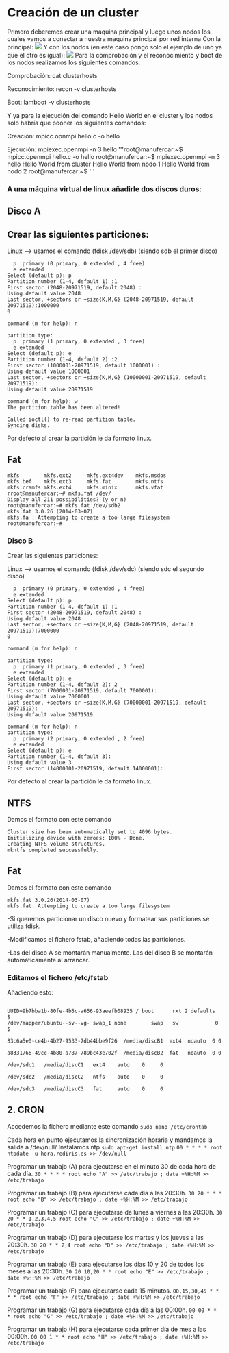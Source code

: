 # Creación de un cluster
Primero deberemos crear una maquina principal y luego unos nodos los cuales vamos a conectar a nuestra maquina principal por red interna
Con la principal:
![](https://github.com/mafercar/DNS-y-Apache-en-linux/blob/master/cluster.png)
Y con los nodos (en este caso pongo solo el ejemplo de uno ya que el otro es igual):
![](https://github.com/mafercar/DNS-y-Apache-en-linux/blob/master/nodo1.png)
Para la comprobación y el reconocimiento y boot de los nodos realizamos los siguientes comandos:

Comprobación: cat clusterhosts

Reconocimiento: recon -v clusterhosts

Boot: lamboot -v clusterhosts

Y ya para la ejecución del comando Hello World en el cluster y los nodos solo habría que pooner los siguientes comandos:

Creación: mpicc.opnmpi hello.c -o hello

Ejecución: mpiexec.openmpi -n 3 hello
'''root@manufercar:~$ mpicc.openmpi hello.c -o hello
root@manufercar:~$ mpiexec.openmpi -n 3 hello
Hello World from cluster
Hello World from nodo 1
Hello World from nodo 2
root@manufercar:~$ 
'''
### A una máquina virtual de linux añadirle dos discos duros:
## Disco A
## Crear las siguientes particiones:
Linux --> usamos el comando (fdisk /dev/sdb) (siendo sdb el primer disco)

```partition type:
  p  primary (0 primary, 0 extended , 4 free)
  e extended
Select (default p): p
Partition number (1-4, default 1) :1
First sector (2048-20971519, default 2048) :
Using default value 2048
Last sector, +sectors or +size{K,M,G} (2048-20971519, default 20971519):1000000
0

command (m for help): n 

partition type:
  p  primary (1 primary, 0 extended , 3 free)
  e extended
Select (default p): e
Partition number (1-4, default 2) :2
First sector (1000001-20971519, default 1000001) :
Using default value 1000001
Last sector, +sectors or +size{K,M,G} (10000001-20971519, default 20971519):
Using default value 20971519

command (m for help): w
The partition table has been altered!

Called ioctl() to re-read partition table.
Syncing disks.
```

Por defecto al crear la partición le da formato linux.

## Fat
```root@manufercar:~# mkfs
mkfs        mkfs.ext2     mkfs.ext4dev    mkfs.msdos
mkfs.bef    mkfs.ext3     mkfs.fat        mkfs.ntfs
mkfs.cramfs mkfs.ext4     mkfs.minix      mkfs.vfat
rroot@manufercar:~# mkfs.fat /dev/
Display all 211 possibilities? (y or n)
root@manufercar:~# mkfs.fat /dev/sdb2
mkfs.fat 3.0.26 (2014-03-07)
mkfs.fa : Attempting to create a too large filesystem
root@manufercar:~# 
```
### Disco B
Crear las siguientes particiones:

Linux --> usamos el comando (fdisk /dev/sdc) (siendo sdc el segundo disco)

```partition type:
  p  primary (0 primary, 0 extended , 4 free)
  e extended
Select (default p): p
Partition number (1-4, default 1) :1
First sector (2048-20971519, default 2048) :
Using default value 2048
Last sector, +sectors or +size{K,M,G} (2048-20971519, default 20971519):7000000
0

command (m for help): n 

partition type:
  p  primary (1 primary, 0 extended , 3 free)
  e extended
Select (default p): e
Partition number (1-4, default 2): 2
First sector (7000001-20971519, default 7000001):
Using default value 7000001
Last sector, +sectors or +size{K,M,G} (70000001-20971519, default 20971519):
Using default value 20971519

command (m for help): n
partition type:
  p  primary (2 primary, 0 extended , 2 free)
  e extended
Select (default p): e
Partition number (1-4, default 3):
Using default value 3
First sector (14000001-20971519, default 14000001):
```
Por defecto al crear la partición le da formato linux.

## NTFS
Damos el formato con este comando

```root@manufercar:~# mkfs.fat /dev/sdc2
Cluster size has been automatically set to 4096 bytes.
Initializing device with zeroes: 100% - Done.
Creating NTFS volume structures.
mkntfs completed successfully. 
```
## Fat
Damos el formato con este comando

```root@manufercar:~# mkfs.fat /dev/sdc3
mkfs.fat 3.0.26(2014-03-07)
mkfs.fat: Attempting to create a too large filesystem
```
-Si queremos particionar un disco nuevo y formatear sus particiones se utiliza fdisk.

-Modificamos el fichero fstab, añadiendo todas las particiones.

-Las del disco A se montarán manualmente. Las del disco B se montarán automáticamente al arrancar.

### Editamos el fichero /etc/fstab
Añadiendo esto:

```/dev/mapper/manufercar--sv--vg-root /   ext4 errors=remount-ro 0            $

UUID=9b7bba1b-80fe-4b5c-a656-93aeefb08935 / boot      rxt 2 defaults    $  
/dev/mapper/ubuntu--sv--vg- swap_1 none        swap   sw            0   $

83c6a5e0-ce4b-4b27-9533-7db44bbe9f26  /media/discB1  ext4  noauto  0 0

a8331766-49cc-4b80-a787-789bc43e702f  /media/discB2  fat   noauto  0 0

/dev/sdc1   /media/discC1   ext4    auto    0     0

/dev/sdc2   /media/discC2   ntfs    auto    0     0

/dev/sdc3   /media/discC3   fat     auto    0     0
```

## 2. CRON
Accedemos la fichero mediante este comando
```sudo nano /etc/crontab```

Cada hora en punto ejecutamos la sincronización horaria y mandamos la salida a /dev/null/
Instalamos ntp ```sudo apt-get install ntp```
```00 * * * * root ntpdate -u hora.rediris.es >> /dev/null```

Programar un trabajo (A) para ejecutarse en el minuto 30 de cada hora de cada día.
```30 * * * * root echo "A" >> /etc/trabajo ; date +%H:%M >> /etc/trabajo```

Programar un trabajo (B) para ejecutarse cada día a las 20:30h.
```30 20 * * * root echo "B" >> /etc/trabajo ; date +%H:%M >> /etc/trabajo```

Programar un trabajo (C) para ejecutarse de lunes a viernes a las 20:30h.
```30 20 * * 1,2,3,4,5 root echo "C" >> /etc/trabajo ; date +%H:%M >> /etc/trabajo```

Programar un trabajo (D) para ejecutarse los martes y los jueves a las 20:30h.
```30 20 * * 2,4 root echo "D" >> /etc/trabajo ; date +%H:%M >> /etc/trabajo```

Programar un trabajo (E) para ejecutarse los días 10 y 20 de todos los meses a las 20:30h.
```30 20 10,20 * * root echo "E" >> /etc/trabajo ; date +%H:%M >> /etc/trabajo```

Programar un trabajo (F) para ejecutarse cada 15 minutos.
```00,15,30,45 * * * * root echo "F" >> /etc/trabajo ; date +%H:%M >> /etc/trabajo```

Programar un trabajo (G) para ejecutarse cada día a las 00:00h.
```00 00 * * * root echo "G" >> /etc/trabajo ; date +%H:%M >> /etc/trabajo```

Programar un trabajo (H) para ejecutarse cada primer día de mes a las 00:00h.
```00 00 1 * * root echo "H" >> /etc/trabajo ; date +%H:%M >> /etc/trabajo```
